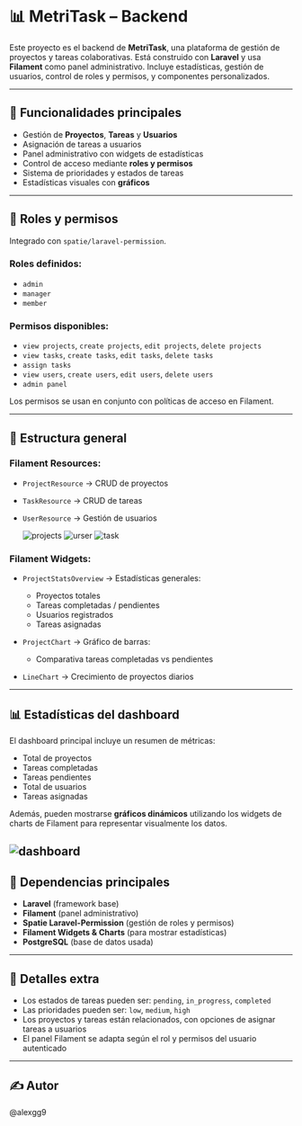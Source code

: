 # 📊 MetriTask – Backend

Este proyecto es el backend de **MetriTask**, una plataforma de gestión de proyectos y tareas colaborativas. Está construido con **Laravel** y usa **Filament** como panel administrativo. Incluye estadísticas, gestión de usuarios, control de roles y permisos, y componentes personalizados.

---

## 🧠 Funcionalidades principales

- Gestión de **Proyectos**, **Tareas** y **Usuarios**
- Asignación de tareas a usuarios
- Panel administrativo con widgets de estadísticas
- Control de acceso mediante **roles y permisos**
- Sistema de prioridades y estados de tareas
- Estadísticas visuales con **gráficos**

---

## 🔐 Roles y permisos

Integrado con `spatie/laravel-permission`.

### Roles definidos:

- `admin`
- `manager`
- `member`

### Permisos disponibles:

- `view projects`, `create projects`, `edit projects`, `delete projects`
- `view tasks`, `create tasks`, `edit tasks`, `delete tasks`
- `assign tasks`
- `view users`, `create users`, `edit users`, `delete users`
- `admin panel`

Los permisos se usan en conjunto con políticas de acceso en Filament.

---

## 📁 Estructura general

### Filament Resources:

- `ProjectResource` → CRUD de proyectos
- `TaskResource` → CRUD de tareas
- `UserResource` → Gestión de usuarios

  ![projects](https://github.com/user-attachments/assets/c70cc53c-a01e-45d9-a3d9-ccd3f98afb3d)
![urser](https://github.com/user-attachments/assets/2a9a8ab9-d72d-4cb8-b037-d9a966d75d61)
![task](https://github.com/user-attachments/assets/26b966aa-ee3c-49f5-9dcd-8f99ef17c830)


### Filament Widgets:

- `ProjectStatsOverview` → Estadísticas generales:

  - Proyectos totales
  - Tareas completadas / pendientes
  - Usuarios registrados
  - Tareas asignadas
- `ProjectChart` → Gráfico de barras:

  - Comparativa tareas completadas vs pendientes
-  `LineChart` → Crecimiento de proyectos diarios
  
---

## 📊 Estadísticas del dashboard

El dashboard principal incluye un resumen de métricas:

- Total de proyectos
- Tareas completadas
- Tareas pendientes
- Total de usuarios
- Tareas asignadas

Además, pueden mostrarse **gráficos dinámicos** utilizando los widgets de charts de Filament para representar visualmente los datos.

![dashboard](https://github.com/user-attachments/assets/d6bfedc5-aa80-479d-a7b2-6d3f5cb13500)
---

## 🧩 Dependencias principales

- **Laravel** (framework base)
- **Filament** (panel administrativo)
- **Spatie Laravel-Permission** (gestión de roles y permisos)
- **Filament Widgets & Charts** (para mostrar estadísticas)
- **PostgreSQL** (base de datos usada)

---

## 📌 Detalles extra

- Los estados de tareas pueden ser: `pending`, `in_progress`, `completed`
- Las prioridades pueden ser: `low`, `medium`, `high`
- Los proyectos y tareas están relacionados, con opciones de asignar tareas a usuarios
- El panel Filament se adapta según el rol y permisos del usuario autenticado

---

## ✍️ Autor

@alexgg9

